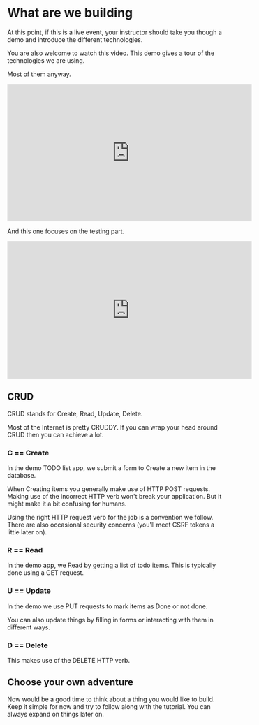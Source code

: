 # What are we building 

At this point, if this is a live event, your instructor should take you though a demo and introduce the different technologies. 

You are also welcome to watch this video. This demo gives a tour of the technologies we are using. 

Most of them anyway.

<iframe width="560" height="315" src="https://www.youtube.com/embed/limx6x6-D9Q?si=MWh7nL8sYxB0oVQ3&amp;start=2987" title="YouTube video player" frameborder="0" allow="accelerometer; autoplay; clipboard-write; encrypted-media; gyroscope; picture-in-picture; web-share" referrerpolicy="strict-origin-when-cross-origin" allowfullscreen></iframe>

And this one focuses on the testing part.

<iframe width="560" height="315" src="https://www.youtube.com/embed/rrliP18nIig?si=Az8zfYcKSOYoASo1" title="YouTube video player" frameborder="0" allow="accelerometer; autoplay; clipboard-write; encrypted-media; gyroscope; picture-in-picture; web-share" referrerpolicy="strict-origin-when-cross-origin" allowfullscreen></iframe>

## CRUD 

CRUD stands for Create, Read, Update, Delete. 

Most of the Internet is pretty CRUDDY. If you can wrap your head around CRUD then you can achieve a lot.

### C == Create 

In the demo TODO list app, we submit a form to Create a new item in the database.

When Creating items you generally make use of HTTP POST requests. Making use of the incorrect HTTP verb won't break your application. But it might make it a bit confusing for humans. 

Using the right HTTP request verb for the job is a convention we follow. There are also occasional security concerns (you'll meet CSRF tokens a little later on).

### R == Read

In the demo app, we Read by getting a list of todo items. This is typically done using a GET request.

### U == Update 

In the demo we use PUT requests to mark items as Done or not done. 

You can also update things by filling in forms or interacting with them in different ways.

### D == Delete 

This makes use of the DELETE HTTP verb.

## Choose your own adventure 

Now would be a good time to think about a thing you would like to build. Keep it simple for now and try to follow along with the tutorial. You can always expand on things later on.
